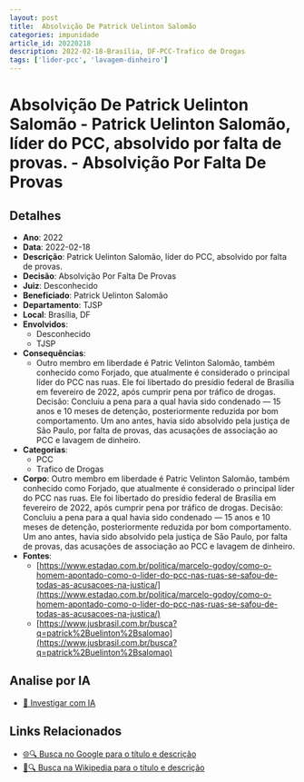 ```yaml
---
layout: post
title:  Absolvição De Patrick Uelinton Salomão
categories: impunidade
article_id: 20220218
description: 2022-02-18-Brasília, DF-PCC-Trafico de Drogas
tags: ['lider-pcc', 'lavagem-dinheiro']
---
```


# Absolvição De Patrick Uelinton Salomão - Patrick Uelinton Salomão, líder do PCC, absolvido por falta de provas. - Absolvição Por Falta De Provas

## Detalhes
- **Ano**: 2022
- **Data**: 2022-02-18
- **Descrição**: Patrick Uelinton Salomão, líder do PCC, absolvido por falta de provas.
- **Decisão**: Absolvição Por Falta De Provas
- **Juiz**: Desconhecido
- **Beneficiado**: Patrick Uelinton Salomão
- **Departamento**: TJSP
- **Local**: Brasília, DF
- **Envolvidos**:
  - Desconhecido
  - TJSP
- **Consequências**:
  - Outro membro em liberdade é Patric Velinton Salomão, também conhecido como Forjado, que atualmente é considerado o principal líder do PCC nas ruas. Ele foi libertado do presídio federal de Brasília em fevereiro de 2022, após cumprir pena por tráfico de drogas. Decisão: Concluiu a pena para a qual havia sido condenado — 15 anos e 10 meses de detenção, posteriormente reduzida por bom comportamento. Um ano antes, havia sido absolvido pela justiça de São Paulo, por falta de provas, das acusações de associação ao PCC e lavagem de dinheiro.
- **Categorias**:
  - PCC
  - Trafico de Drogas
- **Corpo**: Outro membro em liberdade é Patric Velinton Salomão, também conhecido como Forjado, que atualmente é considerado o principal líder do PCC nas ruas. Ele foi libertado do presídio federal de Brasília em fevereiro de 2022, após cumprir pena por tráfico de drogas. Decisão: Concluiu a pena para a qual havia sido condenado — 15 anos e 10 meses de detenção, posteriormente reduzida por bom comportamento. Um ano antes, havia sido absolvido pela justiça de São Paulo, por falta de provas, das acusações de associação ao PCC e lavagem de dinheiro.
- **Fontes**:
  - [https://www.estadao.com.br/politica/marcelo-godoy/como-o-homem-apontado-como-o-lider-do-pcc-nas-ruas-se-safou-de-todas-as-acusacoes-na-justica/](https://www.estadao.com.br/politica/marcelo-godoy/como-o-homem-apontado-como-o-lider-do-pcc-nas-ruas-se-safou-de-todas-as-acusacoes-na-justica/)
  - [https://www.jusbrasil.com.br/busca?q=patrick%2Buelinton%2Bsalomao](https://www.jusbrasil.com.br/busca?q=patrick%2Buelinton%2Bsalomao)

## Analise por IA
- [🤖 Investigar com IA](https://www.perplexity.ai/search?q=%22decis%C3%B5es%20judiciais%20Brasil%22%20Absolvi%C3%A7%C3%A3o%20De%20Patrick%20Uelinton%20Salom%C3%A3o%20Patrick%20Uelinton%20Salom%C3%A3o%2C%20l%C3%ADder%20do%20PCC%2C%20absolvido%20por%20falta%20de%20provas.%20Bras%C3%ADlia%2C%20DF%202022-02-18%20Desconhecido%20Patrick%20Uelinton%20Salom%C3%A3o)

## Links Relacionados
- [🌐🔍 Busca no Google para o título e descrição](https://www.google.com/search?q=%22decis%C3%B5es%20judiciais%20Brasil%22%20Absolvi%C3%A7%C3%A3o%20De%20Patrick%20Uelinton%20Salom%C3%A3o%20Patrick%20Uelinton%20Salom%C3%A3o%2C%20l%C3%ADder%20do%20PCC%2C%20absolvido%20por%20falta%20de%20provas.%20Bras%C3%ADlia%2C%20DF%202022-02-18%20Desconhecido%20Patrick%20Uelinton%20Salom%C3%A3o)
- [📖🔍 Busca na Wikipedia para o título e descrição](https://pt.wikipedia.org/w/index.php?search=%22decis%C3%B5es%20judiciais%20Brasil%22%20Absolvi%C3%A7%C3%A3o%20De%20Patrick%20Uelinton%20Salom%C3%A3o%20Patrick%20Uelinton%20Salom%C3%A3o%2C%20l%C3%ADder%20do%20PCC%2C%20absolvido%20por%20falta%20de%20provas.%20Bras%C3%ADlia%2C%20DF%202022-02-18%20Desconhecido%20Patrick%20Uelinton%20Salom%C3%A3o)

